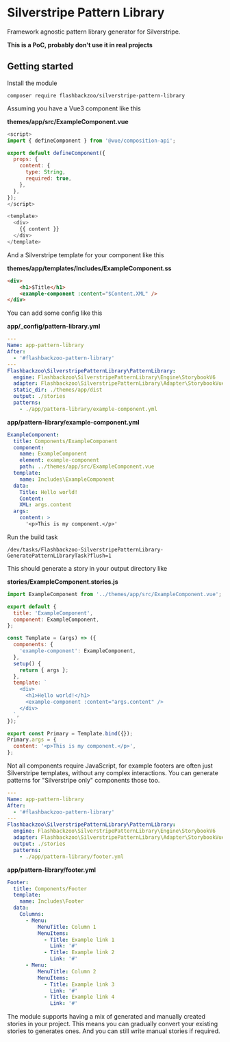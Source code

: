 # Silverstripe Pattern Library

Framework agnostic pattern library generator for Silverstripe.

**This is a PoC, probably don't use it in real projects**

## Getting started

Install the module

```
composer require flashbackzoo/silverstripe-pattern-library
```

Assuming you have a Vue3 component like this

**themes/app/src/ExampleComponent.vue**

```js
<script>
import { defineComponent } from '@vue/composition-api';

export default defineComponent({
  props: {
    content: {
      type: String,
      required: true,
    },
  },
});
</script>

<template>
  <div>
    {{ content }}
  </div>
</template>
```

And a Silverstripe template for your component like this

**themes/app/templates/Includes/ExampleComponent.ss**

```html
<div>
    <h1>$Title</h1>
    <example-component :content="$Content.XML" />
</div>
```

You can add some config like this

**app/_config/pattern-library.yml**

```yaml
---
Name: app-pattern-library
After:
  - '#flashbackzoo-pattern-library'
---
Flashbackzoo\SilverstripePatternLibrary\PatternLibrary:
  engine: Flashbackzoo\SilverstripePatternLibrary\Engine\StorybookV6
  adapter: Flashbackzoo\SilverstripePatternLibrary\Adapter\StorybookVue3
  static_dir: ./themes/app/dist
  output: ./stories
  patterns:
    - ./app/pattern-library/example-component.yml
```

**app/pattern-library/example-component.yml**

```yaml
ExampleComponent:
  title: Components/ExampleComponent
  component:
    name: ExampleComponent
    element: example-component
    path: ../themes/app/src/ExampleComponent.vue
  template:
    name: Includes\ExampleComponent
  data:
    Title: Hello world!
    Content:
    XML: args.content
  args:
    content: >
      '<p>This is my component.</p>'
```

Run the build task

```
/dev/tasks/Flashbackzoo-SilverstripePatternLibrary-GeneratePatternLibraryTask?flush=1
```

This should generate a story in your output directory like

**stories/ExampleComponent.stories.js**

```js
import ExampleComponent from '../themes/app/src/ExampleComponent.vue';

export default {
  title: 'ExampleComponent',
  component: ExampleComponent,
};

const Template = (args) => ({
  components: {
    'example-component': ExampleComponent,
  },
  setup() {
    return { args };
  },
  template: `
    <div>
      <h1>Hello world!</h1>
      <example-component :content="args.content" />
    </div>
  `,
});

export const Primary = Template.bind({});
Primary.args = {
  content: '<p>This is my component.</p>',
};
```

Not all components require JavaScript, for example footers are often just Silverstripe templates, without any complex
interactions. You can generate patterns for "Silverstripe only" components those too.

```yaml
---
Name: app-pattern-library
After:
  - '#flashbackzoo-pattern-library'
---
Flashbackzoo\SilverstripePatternLibrary\PatternLibrary:
  engine: Flashbackzoo\SilverstripePatternLibrary\Engine\StorybookV6
  adapter: Flashbackzoo\SilverstripePatternLibrary\Adapter\StorybookVue3
  output: ./stories
  patterns:
    - ./app/pattern-library/footer.yml
```

**app/pattern-library/footer.yml**

```yaml
Footer:
  title: Components/Footer
  template:
    name: Includes\Footer
  data:
    Columns:
      - Menu:
          MenuTitle: Column 1
          MenuItems:
            - Title: Example link 1
              Link: '#'
            - Title: Example link 2
              Link: '#'
      - Menu:
          MenuTitle: Column 2
          MenuItems:
            - Title: Example link 3
              Link: '#'
            - Title: Example link 4
              Link: '#'
```

The module supports having a mix of generated and manually created stories in your project. This means you can gradually
convert your existing stories to generates ones. And you can still write manual stories if required.
